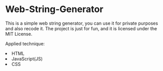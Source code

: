 # Web-String-Generator
<p> This is a simple web string generator, you can use it for private purposes and also recode it. The project is just for fun, and it is licensed under the MIT License.</p>
<p>Applied technique:</p>
<p> <li>HTML</li><li>JavaScript(JS)</li> <li>CSS</li></p>
